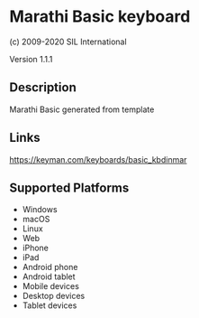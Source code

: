 Marathi Basic keyboard
==============

(c) 2009-2020 SIL International

Version 1.1.1

Description
-----------

Marathi Basic generated from template

Links
-----
https://keyman.com/keyboards/basic_kbdinmar

Supported Platforms
-------------------
 * Windows
 * macOS
 * Linux
 * Web
 * iPhone
 * iPad
 * Android phone
 * Android tablet
 * Mobile devices
 * Desktop devices
 * Tablet devices


